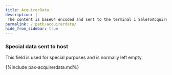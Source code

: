 ```yaml
---
title: AcquirerData
description: |
 The content is base64 encoded and sent to the terminal i SaleToAcquirerData in a PaymentRequest
permalink: /:path/acquirerdata/
hide_from_sidebar: true
---
```

### Special data sent to host

This field is used for special purposes and is normally left empty.

{%include pax-acquirerdata.md%}
